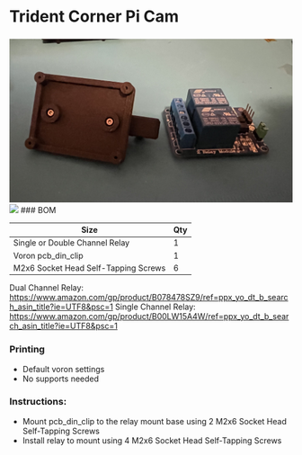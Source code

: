 # Trident Corner Pi Cam 
 ### 
<img src="./Images/relay mount double.jpg" width=600>

<img src="./Images/relay mount bottom.jpg" width=600>
### BOM

Size | Qty
--- | ---
Single or Double Channel Relay       | 1
Voron pcb_din_clip                       | 1
M2x6 Socket Head Self-Tapping Screws | 6

Dual Channel Relay: https://www.amazon.com/gp/product/B078478SZ9/ref=ppx_yo_dt_b_search_asin_title?ie=UTF8&psc=1
Single Channel Relay: https://www.amazon.com/gp/product/B00LW15A4W/ref=ppx_yo_dt_b_search_asin_title?ie=UTF8&psc=1

### Printing
  * Default voron settings
  * No supports needed

### Instructions:

  * Mount pcb_din_clip to the relay mount base using 2 M2x6 Socket Head Self-Tapping Screws
  * Install relay to mount using 4 M2x6 Socket Head Self-Tapping Screws 
   

